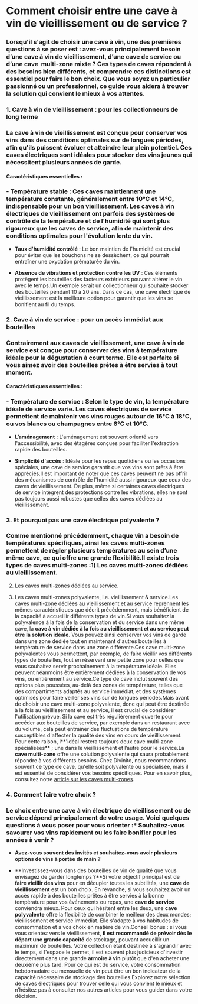 # Comment choisir entre une cave à vin de vieillissement ou de service ?<a id="h.s5bbvo6t257t"></a>

### Lorsqu'il s'agit de choisir une cave à vin, une des premières questions à se poser est : avez-vous principalement besoin d’une **cave à vin de vieillissement**, d’une **cave de service** ou d’une **cave  multi-zone mixte** ? Ces types de caves répondent à des besoins bien différents, et comprendre ces distinctions est essentiel pour faire le bon choix. Que vous soyez un particulier passionné ou un professionnel, ce guide vous aidera à trouver la solution qui convient le mieux à vos attentes.<a id="h.jh1w4h6qn6i4"></a>

### **1. Cave à vin de vieillissement : pour les collectionneurs de long terme**<a id="h.36dm4c53mk43"></a>

### La **cave à vin de vieillissement** est conçue pour conserver vos vins dans des conditions optimales sur de longues périodes, afin qu'ils puissent évoluer et atteindre leur plein potentiel. Ces caves électriques sont idéales pour stocker des vins jeunes qui nécessitent plusieurs années de garde.

#### **Caractéristiques essentielles :**<a id="h.8fx7zaplgkgq"></a>

### - **Température stable** : Ces caves maintiennent une température constante, généralement entre 10°C et 14°C, indispensable pour un bon vieillissement. Les caves à vin électriques de vieillissement ont parfois des systèmes de contrôle de la température et de l'humidité qui sont plus rigoureux que les caves de service, afin de maintenir des conditions optimales pour l'évolution lente du vin.

- **Taux d'humidité contrôlé** : Le bon maintien de l'humidité est crucial pour éviter que les bouchons ne se dessèchent, ce qui pourrait entraîner une oxydation prématurée du vin.

- **Absence de vibrations et protection contre les UV** : Ces éléments protègent les bouteilles des facteurs extérieurs pouvant altérer le vin avec le temps.Un exemple serait un collectionneur qui souhaite stocker des bouteilles pendant 10 à 20 ans. Dans ce cas, une cave électrique de vieillissement est la meilleure option pour garantir que les vins se bonifient au fil du temps.

### **2. Cave à vin de service : pour un accès immédiat aux bouteilles**<a id="h.kyq58e5gx3y3"></a>

### Contrairement aux caves de vieillissement, une **cave à vin de service** est conçue pour conserver des vins à température idéale pour la dégustation à court terme. Elle est parfaite si vous aimez avoir des bouteilles prêtes à être servies à tout moment.

#### **Caractéristiques essentielles :**<a id="h.t5nb0hl9azww"></a>

### - **Température de service** : Selon le type de vin, la température idéale de service varie. Les caves électriques de service permettent de maintenir vos vins rouges autour de 16°C à 18°C, ou vos blancs ou champagnes entre 6°C et 10°C.

- **L’aménagement** : L'aménagement est souvent orienté vers l'accessibilité, avec des étagères conçues pour faciliter l'extraction rapide des bouteilles.

- **Simplicité d'accès** : Idéale pour les repas quotidiens ou les occasions spéciales, une cave de service garantit que vos vins sont prêts à être appréciés.Il est important de noter que ces caves peuvent ne pas offrir des mécanismes de contrôle de l'humidité aussi rigoureux que ceux des caves de vieillissement. De plus, même si certaines caves électriques de service intègrent des protections contre les vibrations, elles ne sont pas toujours aussi robustes que celles des caves dédiées au vieillissement.

### **3. Et pourquoi pas une cave électrique polyvalente ?**<a id="h.qbxn866r75hh"></a>

### Comme mentionné précédemment, chaque vin a besoin de températures spécifiques, ainsi les caves multi-zones permettent de régler plusieurs températures au sein d’une même cave, ce qui offre une grande flexibilité.Il existe trois types de caves multi-zones :1) Les caves multi-zones dédiées au vieillissement.

2) Les caves multi-zones dédiées au service.

3) Les caves multi-zones polyvalente, i.e. vieillissement & service.Les caves multi-zone dédiées au vieillissement et au service reprennent les mêmes caractéristiques que décrit précédemment, mais bénéficient de la capacité à accueillir différents types de vin.Si vous souhaitez la polyvalence à la fois de la conservation et du service dans une même cave, la **cave à vin dédiée à la fois au vieillissement et au service peut être la solution idéale**. Vous pouvez ainsi conserver vos vins de garde dans une zone dédiée tout en maintenant d'autres bouteilles à température de service dans une zone différente.Ces cave multi-zone polyvalentes vous permettent, par exemple, de faire vieillir vos différents types de bouteilles, tout en réservant une petite zone pour celles que vous souhaitez servir prochainement à la température idéale. Elles peuvent néanmoins être entièrement dédiées à la conservation de vos vins, ou entièrement au service.Ce type de cave inclut souvent des options plus poussées, au-delà des zones de température, telles que des compartiments adaptés au service immédiat, et des systèmes optimisés pour faire veiller ses vins sur de longues périodes.Mais avant de choisir une cave multi-zone polyvalente, donc qui peut être destinée à la fois au vieillissement et au service, il est crucial de considérer l'utilisation prévue. Si la cave est très régulièrement ouverte pour accéder aux bouteilles de service, par exemple dans un restaurant avec du volume, cela peut entraîner des fluctuations de température susceptibles d'affecter la qualité des vins en cours de vieillissement. Pour cette raison, l**'idéal restera toujours deux cave multi-zone spécialisées** ; une dans le vieillissement et l’autre pour le service.La **cave multi-zone** offre une solution polyvalente qui saura probablement répondre à vos différents besoins. Chez Divinito, nous recommandons souvent ce type de cave, qu'elle soit polyvalente ou spécialisée, mais il est essentiel de considérer vos besoins spécifiques. Pour en savoir plus, consultez notre [article sur les caves multi-zones](https://docs.google.com/document/d/1tH1OX3gmAPlIRPjGmRBXZZ0Erg6FRKHU6NvATTk8NL4/edit#heading=h.jh1w4h6qn6i4).

### **4. Comment faire votre choix ?**<a id="h.ekmc7gv7rzpj"></a>

### Le choix entre une cave à vin électrique de vieillissement ou de service dépend principalement de votre usage. Voici quelques questions à vous poser pour vous orienter :* **Souhaitez-vous savourer vos vins rapidement ou les faire bonifier pour les années à venir ?**

* **Avez-vous souvent des invités et souhaitez-vous avoir plusieurs options de vins à portée de main ?**

* **Investissez-vous dans des bouteilles de vin de qualité que vous envisagez de garder longtemps ?**Si votre objectif principal est de **faire vieillir des vins** pour en décupler toutes les subtilités, une **cave de vieillissement** est un bon choix. En revanche, si vous souhaitez avoir un accès rapide à des bouteilles prêtes à être servies à la bonne température pour vos événements ou repas, une **cave de service** conviendra mieux. Pour ceux qui hésitent entre les deux, une **cave polyvalente** offre la flexibilité de combiner le meilleur des deux mondes; vieillissement et service immédiat. Elle s'adapte à vos habitudes de consommation et à vos choix en matière de vin.Conseil bonus : si vous vous orientez vers le vieillissement, **il est recommandé de prévoir dès le départ une grande capacité** de stockage, pouvant accueillir un maximum de bouteilles. Votre collection étant destinée à s'agrandir avec le temps, si l'espace le permet, il est souvent plus judicieux d'investir directement dans une grande **armoire à vin** plutôt que d'en acheter une deuxième plus tard. Pour ce qui est du service, votre consommation hebdomadaire ou mensuelle de vin peut être un bon indicateur de la capacité nécessaire de stockage des bouteilles.Explorez notre sélection de caves électriques pour trouver celle qui vous convient le mieux et n’hésitez pas à consulter nos autres articles pour vous guider dans votre décision.
